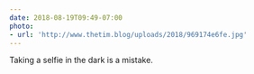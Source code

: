 ```yaml
---
date: 2018-08-19T09:49-07:00
photo:
- url: 'http://www.thetim.blog/uploads/2018/969174e6fe.jpg'
---
```

Taking a selfie in the dark is a mistake.

